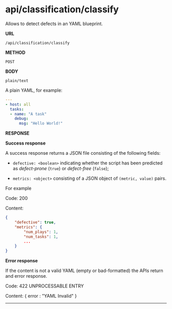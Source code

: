 # api/classification/classify

Allows to detect defects in an YAML blueprint.

**URL**

```/api/classification/classify```


**METHOD**

```POST```

**BODY**

```plain/text```

A plain YAML, for example:

```yaml
---
- host: all
  tasks:
  - name: "A task"
    debug: 
      msg: "Hello World!"
```

**RESPONSE**

**Success response**

A success response returns a JSON file consisting of the following fields:

* ```defective: <boolean>``` indicating whether the script has been predicted as *defect-prone* (```true```) or *defect-free* (```false```);

* ```metrics: <object>``` consisting of a JSON object of ```(metric, value)``` pairs.

For example

Code: 200

Content: 
```json
{ 
    "defective": true,
    "metrics": {
        "num_plays": 1,
        "num_tasks": 1,
        ...
    }
}
```

**Error response**

If the content is not a valid YAML (empty or bad-formatted) the APIs return and error response.

Code: 422 UNPROCESSABLE ENTRY

Content: { error : "YAML Invalid" }

****